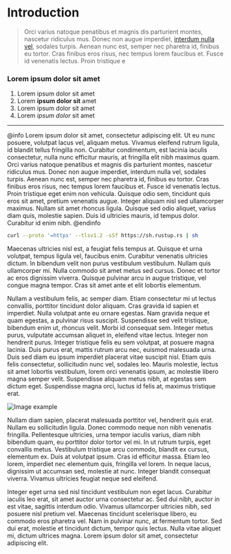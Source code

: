 # Introduction

> Orci varius natoque penatibus et magnis dis parturient montes, nascetur ridiculus mus. Donec non augue imperdiet, [interdum nulla vel](https://github.com), sodales turpis. Aenean nunc est, semper nec pharetra id, finibus eu tortor. Cras finibus eros risus, nec tempus lorem faucibus et. Fusce id venenatis lectus. Proin tristique e

### Lorem ipsum dolor sit amet

1. Lorem ipsum dolor sit amet
1. Lorem **ipsum dolor sit** amet
1. Lorem ipsum dolor sit amet
1. Lorem _ipsum dolor_ sit amet

---

@info
Lorem ipsum dolor sit amet, consectetur adipiscing elit. Ut eu nunc posuere, volutpat lacus vel, aliquam metus. Vivamus eleifend rutrum ligula, id blandit tellus fringilla non. Curabitur condimentum, est lacinia iaculis consectetur, nulla nunc efficitur mauris, at fringilla elit nibh maximus quam. Orci varius natoque penatibus et magnis dis parturient montes, nascetur ridiculus mus. Donec non augue imperdiet, interdum nulla vel, sodales turpis. Aenean nunc est, semper nec pharetra id, finibus eu tortor. Cras finibus eros risus, nec tempus lorem faucibus et. Fusce id venenatis lectus. Proin tristique eget enim non vehicula. Quisque odio sem, tincidunt quis eros sit amet, pretium venenatis augue. Integer aliquam nisl sed ullamcorper maximus. Nullam sit amet rhoncus ligula. Quisque sed odio aliquet, varius diam quis, molestie sapien. Duis id ultricies mauris, id tempus dolor. Curabitur id enim nibh.
@endinfo

```sh
curl --proto '=https' --tlsv1.2 -sSf https://sh.rustup.rs | sh
```

Maecenas ultricies nisl est, a feugiat felis tempus at. Quisque et urna volutpat, tempus ligula vel, faucibus enim. Curabitur venenatis ultricies dictum. In bibendum velit non purus vestibulum vestibulum. Nullam quis ullamcorper mi. Nulla commodo sit amet metus sed cursus. Donec et tortor ac eros dignissim viverra. Quisque pulvinar arcu in augue tristique, vel congue magna tempor. Cras sit amet ante et elit lobortis elementum.

Nullam a vestibulum felis, ac semper diam. Etiam consectetur mi ut lectus convallis, porttitor tincidunt dolor aliquam. Cras gravida id sapien et imperdiet. Nulla volutpat ante eu ornare egestas. Nam gravida neque et quam egestas, a pulvinar risus suscipit. Suspendisse sed velit tristique, bibendum enim ut, rhoncus velit. Morbi id consequat sem. Integer metus purus, vulputate accumsan aliquet in, eleifend vitae lectus. Integer non hendrerit purus. Integer tristique felis eu sem volutpat, at posuere magna lacinia. Duis purus erat, mattis rutrum arcu nec, euismod malesuada urna. Duis sed diam eu ipsum imperdiet placerat vitae suscipit nisl. Etiam quis felis consectetur, sollicitudin nunc vel, sodales leo. Mauris molestie, lectus sit amet lobortis vestibulum, lorem orci venenatis ipsum, ac molestie libero magna semper velit. Suspendisse aliquam metus nibh, at egestas sem dictum eget. Suspendisse magna orci, luctus id felis at, maximus tristique erat.

![Image example](@assets_path/images/image.png)

Nullam diam sapien, placerat malesuada porttitor vel, hendrerit quis erat. Nullam eu sollicitudin ligula. Donec commodo neque non nibh venenatis fringilla. Pellentesque ultricies, urna tempor iaculis varius, diam nibh bibendum quam, eu porttitor dolor tortor vel mi. In ut rutrum turpis, eget convallis metus. Vestibulum tristique arcu commodo, blandit ex cursus, elementum ex. Duis at volutpat ipsum. Cras id efficitur massa. Etiam leo lorem, imperdiet nec elementum quis, fringilla vel lorem. In neque lacus, dignissim ut accumsan sed, molestie at nunc. Integer blandit consequat viverra. Vivamus ultricies feugiat neque sed eleifend.

Integer eget urna sed nisl tincidunt vestibulum non eget lacus. Curabitur iaculis leo erat, sit amet auctor urna consectetur ac. Sed dui nibh, auctor in est vitae, sagittis interdum odio. Vivamus ullamcorper ultricies nibh, sed posuere nisl pretium vel. Maecenas tincidunt scelerisque libero, eu commodo eros pharetra vel. Nam in pulvinar nunc, at fermentum tortor. Sed dui erat, molestie et tincidunt dictum, tempor quis lectus. Nulla vitae aliquet mi, dictum ultrices magna. Lorem ipsum dolor sit amet, consectetur adipiscing elit.
